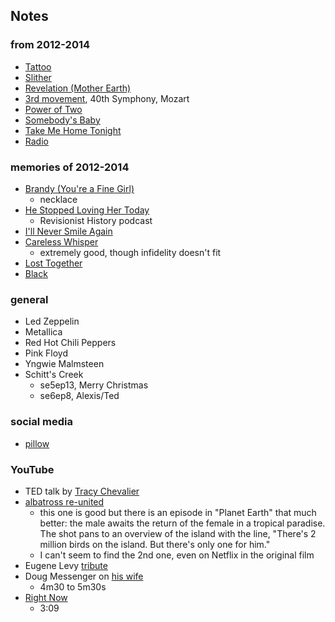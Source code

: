 
## Notes

### from 2012-2014

* [Tattoo](https://en.wikipedia.org/wiki/Tattoo_(Van_Halen_song))
* [Slither](https://en.wikipedia.org/wiki/Slither_(song))
* [Revelation (Mother Earth)](https://en.wikipedia.org/wiki/Blizzard_of_Ozz)
* [3rd movement](https://en.wikipedia.org/wiki/Symphony_No._40_(Mozart)#Music), 40th Symphony, Mozart
* [Power of Two](https://genius.com/Indigo-girls-power-of-two-lyrics)
* [Somebody's Baby](https://en.wikipedia.org/wiki/Somebody%27s_Baby)
* [Take Me Home Tonight](https://en.wikipedia.org/wiki/Take_Me_Home_Tonight_(song))
* [Radio](https://www.youtube.com/watch?v=CIgummW6Utk)

### memories of 2012-2014 

* [Brandy (You're a Fine Girl)](https://en.wikipedia.org/wiki/Brandy_(You%27re_a_Fine_Girl))
    * necklace
* [He Stopped Loving Her Today](https://en.wikipedia.org/wiki/He_Stopped_Loving_Her_Today)
    * Revisionist History podcast
* [I'll Never Smile Again](https://en.wikipedia.org/wiki/I%27ll_Never_Smile_Again)
* [Careless Whisper](https://en.wikipedia.org/wiki/Careless_Whisper)
    * extremely good, though infidelity doesn't fit
* [Lost Together](https://en.wikipedia.org/wiki/Lost_Together_(Blue_Rodeo_album))
* [Black](https://en.wikipedia.org/wiki/Black_(Pearl_Jam_song))

### general

* Led Zeppelin
* Metallica
* Red Hot Chili Peppers
* Pink Floyd
* Yngwie Malmsteen 
* Schitt's Creek
    - se5ep13, Merry Christmas  
    - se6ep8, Alexis/Ted

### social media

* [pillow](https://twitter.com/TheMancUK/status/1252235035379265538)

### YouTube

* TED talk by [Tracy Chevalier](https://www.youtube.com/watch?v=nCg2NcGYu34)
* [albatross re-united](https://www.youtube.com/watch?v=JXk6gIDX4Dk)
    - this one is good but there is an episode in "Planet Earth" that much better: the male awaits the return of the female in a tropical paradise. The shot pans to an overview of the island with the line, "There's 2 million birds on the island. But there's only one for him."
    - I can't seem to find the 2nd one, even on Netflix in the original film
* Eugene Levy [tribute](https://www.youtube.com/watch?v=DysVIh-vzQw)
* Doug Messenger on [his wife](https://www.youtube.com/watch?v=_Zpn1ZOYP08)
    - 4m30 to 5m30s
* [Right Now](https://www.youtube.com/watch?v=rMV-fenGP1g)
    - 3:09



